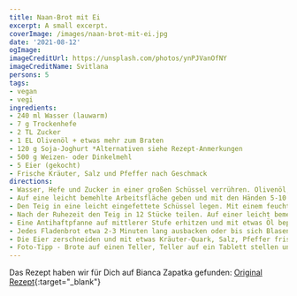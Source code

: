 ```yaml
---
title: Naan-Brot mit Ei
excerpt: A small excerpt.
coverImage: /images/naan-brot-mit-ei.jpg
date: '2021-08-12'
ogImage:
imageCreditUrl: https://unsplash.com/photos/ynPJVanOfNY
imageCreditName: Svitlana
persons: 5
tags:
- vegan
- vegi
ingredients:
- 240 ml Wasser (lauwarm)
- 7 g Trockenhefe
- 2 TL Zucker
- 1 EL Olivenöl + etwas mehr zum Braten
- 120 g Soja-Joghurt *Alternativen siehe Rezept-Anmerkungen
- 500 g Weizen- oder Dinkelmehl
- 5 Eier (gekocht)
- Frische Kräuter, Salz und Pfeffer nach Geschmack
directions:
- Wasser, Hefe und Zucker in einer großen Schüssel verrühren. Olivenöl, Soja-Joghurt Mehl und Salz hinzufügen und alles mit einer Gabel vermischen.
- Auf eine leicht bemehlte Arbeitsfläche geben und mit den Händen 5-10 Minuten kneten, bis ein glatter weicher Teig entsteht.
- Den Teig in eine leicht eingefettete Schüssel legen. Mit einem feuchten Geschirrtuch oder Folie abdecken und an einem warmen Ort etwa 1 Stunde gehen lassen, bis sich der Teig verdoppelt hat.
- Nach der Ruhezeit den Teig in 12 Stücke teilen. Auf einer leicht bemehlten Arbeitsfläche jedes Stück zu einem 0,5 cm dicken Fladen ausrollen.
- Eine Antihaftpfanne auf mittlerer Stufe erhitzen und mit etwas Öl bepinseln.
- Jedes Fladenbrot etwa 2-3 Minuten lang ausbacken oder bis sich Blasen bilden und die Ränder etwas trocken aussehen. Dann umdrehen und weitere 2-3 Minuten goldbraun ausbacken.
- Die Eier zerschneiden und mit etwas Kräuter-Quark, Salz, Pfeffer frischen Kräutern nach Geschmack belegen.
- Foto-Tipp - Brote auf einen Teller, Teller auf ein Tablett stellen und bei Tageslicht fotografieren.
---
```

Das Rezept haben wir für Dich auf Bianca Zapatka gefunden: [Original Rezept](
https://biancazapatka.com/de/veganes-naan-brot/){:target="_blank"}